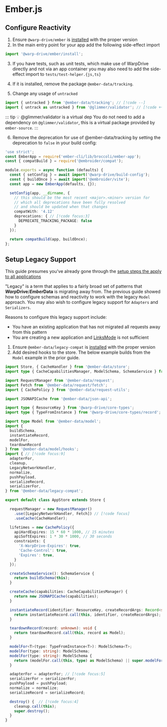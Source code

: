 # Ember.js

## Configure Reactivity

1. Ensure `@warp-drive/ember` is [installed](../1-overview.md#installation) with the proper version
2. In the main entry point for your app add the following side-effect import

```ts [app/app.ts]
import '@warp-drive/ember/install';
```

3. If you have tests, such as unit tests, which make use of WarpDrive directly and not via an app container
   you may also need to add the side-effect import to `tests/test-helper.{js,ts}`

4. If it is installed, remove the package `@ember-data/tracking`.
5. Change any usage of `untracked`

```ts
import { untracked } from '@ember-data/tracking'; // [!code --]
import { untrack as untracked } from '@glimmer/validator'; // [!code ++]
```

::: tip 💡 @glimmer/validator is a virtual dep
You do not need to add a dependency on `@glimmer/validator`, this is a virtual package provided by `ember-source`.
:::

6. Remove the deprecation for use of @ember-data/tracking by setting the deprecation to `false` in your build config:

```ts [ember-cli-build.js]
'use strict';
const EmberApp = require('ember-cli/lib/broccoli/ember-app');
const { compatBuild } = require('@embroider/compat');

module.exports = async function (defaults) {
  const { setConfig } = await import('@warp-drive/build-config');
  const { buildOnce } = await import('@embroider/vite');
  const app = new EmberApp(defaults, {});

  setConfig(app, __dirname, {
    // this should be the most recent <major>.<minor> version for
    // which all deprecations have been fully resolved
    // and should be updated when that changes
    compatWith: '4.12'
    deprecations: { // [!code focus:3]
      DEPRECATE_TRACKING_PACKAGE: false 
    }
  });

  return compatBuild(app, buildOnce);
};
```

## Setup Legacy Support

This guide presumes you've already gone through the [setup steps 
the apply to all applications](./1-universal.md)

"Legacy" is a term that applies to a fairly broad set of patterns that
***Warp*Drive**/***Ember*Data** is migrating away from. The previous
guide showed how to configure schemas and reactivity to work with the
legacy `Model` approach. You may also wish to configure legacy support
for `Adapters` and `Serializers`.

Reasons to configure this legacy support include:

- You have an existing application that has not migrated all requests away from this pattern
- You are creating a new application and [LinksMode](../../misc/links-mode.md) is not sufficient

1. Ensure `@ember-data/legacy-compat` is [installed](../1-overview.md#installation) with the proper version
2. Add desired hooks to the store. The below example builds from the `Model` example in the prior guide.

```ts [app/services/store.ts]
import Store, { CacheHandler } from '@ember-data/store';
import type { CacheCapabilitiesManager, ModelSchema, SchemaService } from '@ember-data/store/types';

import RequestManager from '@ember-data/request';
import Fetch from '@ember-data/request/fetch';
import { CachePolicy } from '@ember-data/request-utils';

import JSONAPICache from '@ember-data/json-api';

import type { ResourceKey } from '@warp-drive/core-types';
import type { TypeFromInstance } from '@warp-drive/core-types/record';

import type Model from '@ember-data/model';
import {
  buildSchema,
  instantiateRecord,
  modelFor,
  teardownRecord
} from '@ember-data/model/hooks';
import { // [!code focus:9]
  adapterFor,
  cleanup,
  LegacyNetworkHandler,
  normalize,
  pushPayload,
  serializeRecord,
  serializerFor,
} from '@ember-data/legacy-compat';

export default class AppStore extends Store {

  requestManager = new RequestManager()
    .use([LegacyNetworkHandler, Fetch]) // [!code focus]
    .useCache(CacheHandler);

  lifetimes = new CachePolicy({
    apiHardExpires: 15 * 60 * 1000, // 15 minutes
    apiSoftExpires: 1 * 30 * 1000, // 30 seconds
    constraints: {
      'X-WarpDrive-Expires': true,
      'Cache-Control': true,
      'Expires': true,
    }
  });

  createSchemaService(): SchemaService {
    return buildSchema(this);
  }

  createCache(capabilities: CacheCapabilitiesManager) {
    return new JSONAPICache(capabilities);
  }

  instantiateRecord(identifier: ResourceKey, createRecordArgs: Record<string, unknown>) {
    return instantiateRecord.call(this, identifier, createRecordArgs);
  }

  teardownRecord(record: unknown): void {
    return teardownRecord.call(this, record as Model);
  }

  modelFor<T>(type: TypeFromInstance<T>): ModelSchema<T>;
  modelFor(type: string): ModelSchema;
  modelFor(type: string): ModelSchema {
    return (modelFor.call(this, type) as ModelSchema) || super.modelFor(type);
  }

  adapterFor = adapterFor; // [!code focus:5]
  serializerFor = serializerFor;
  pushPayload = pushPayload;
  normalize = normalize;
  serializeRecord = serializeRecord;

  destroy() {  // [!code focus:4]
    cleanup.call(this);
    super.destroy();
  }
}
```
